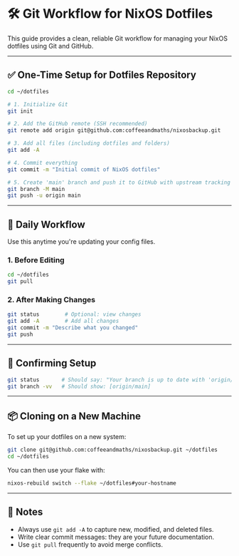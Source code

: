 # 🛠️ Git Workflow for NixOS Dotfiles

This guide provides a clean, reliable Git workflow for managing your NixOS dotfiles using Git and GitHub.

---

## ✅ One-Time Setup for Dotfiles Repository

```bash
cd ~/dotfiles

# 1. Initialize Git
git init

# 2. Add the GitHub remote (SSH recommended)
git remote add origin git@github.com:coffeeandmaths/nixosbackup.git

# 3. Add all files (including dotfiles and folders)
git add -A

# 4. Commit everything
git commit -m "Initial commit of NixOS dotfiles"

# 5. Create 'main' branch and push it to GitHub with upstream tracking
git branch -M main
git push -u origin main
```

---

## 🔁 Daily Workflow

Use this anytime you're updating your config files.

### 1. Before Editing
```bash
cd ~/dotfiles
git pull
```

### 2. After Making Changes
```bash
git status        # Optional: view changes
git add -A        # Add all changes
git commit -m "Describe what you changed"
git push
```

---

## 🧪 Confirming Setup

```bash
git status       # Should say: "Your branch is up to date with 'origin/main'"
git branch -vv   # Should show: [origin/main]
```

---

## 📦 Cloning on a New Machine

To set up your dotfiles on a new system:

```bash
git clone git@github.com:coffeeandmaths/nixosbackup.git ~/dotfiles
cd ~/dotfiles
```

You can then use your flake with:

```bash
nixos-rebuild switch --flake ~/dotfiles#your-hostname
```

---

## 📝 Notes

- Always use `git add -A` to capture new, modified, and deleted files.
- Write clear commit messages: they are your future documentation.
- Use `git pull` frequently to avoid merge conflicts.